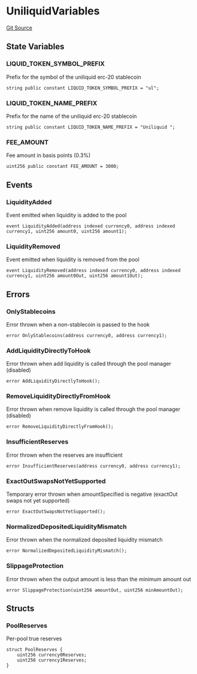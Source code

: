 # UniliquidVariables
[Git Source](https://github.com/pysel/uniliquid-hook/blob/e6880081808f7cb27684653b8c2e425139cf2240/src/UniliquidVariables.sol)


## State Variables
### LIQUID_TOKEN_SYMBOL_PREFIX
Prefix for the symbol of the uniliquid erc-20 stablecoin


```solidity
string public constant LIQUID_TOKEN_SYMBOL_PREFIX = "ul";
```


### LIQUID_TOKEN_NAME_PREFIX
Prefix for the name of the uniliquid erc-20 stablecoin


```solidity
string public constant LIQUID_TOKEN_NAME_PREFIX = "Uniliquid ";
```


### FEE_AMOUNT
Fee amount in basis points (0.3%)


```solidity
uint256 public constant FEE_AMOUNT = 3000;
```


## Events
### LiquidityAdded
Event emitted when liquidity is added to the pool


```solidity
event LiquidityAdded(address indexed currency0, address indexed currency1, uint256 amount0, uint256 amount1);
```

### LiquidityRemoved
Event emitted when liquidity is removed from the pool


```solidity
event LiquidityRemoved(address indexed currency0, address indexed currency1, uint256 amount0Out, uint256 amount1Out);
```

## Errors
### OnlyStablecoins
Error thrown when a non-stablecoin is passed to the hook


```solidity
error OnlyStablecoins(address currency0, address currency1);
```

### AddLiquidityDirectlyToHook
Error thrown when add liquidity is called through the pool manager (disabled)


```solidity
error AddLiquidityDirectlyToHook();
```

### RemoveLiquidityDirectlyFromHook
Error thrown when remove liquidity is called through the pool manager (disabled)


```solidity
error RemoveLiquidityDirectlyFromHook();
```

### InsufficientReserves
Error thrown when the reserves are insufficient


```solidity
error InsufficientReserves(address currency0, address currency1);
```

### ExactOutSwapsNotYetSupported
Temporary error thrown when amountSpecified is negative (exactOut swaps not yet supported)


```solidity
error ExactOutSwapsNotYetSupported();
```

### NormalizedDepositedLiquidityMismatch
Error thrown when the normalized deposited liquidity mismatch


```solidity
error NormalizedDepositedLiquidityMismatch();
```

### SlippageProtection
Error thrown when the output amount is less than the minimum amount out


```solidity
error SlippageProtection(uint256 amountOut, uint256 minAmountOut);
```

## Structs
### PoolReserves
Per-pool true reserves


```solidity
struct PoolReserves {
    uint256 currency0Reserves;
    uint256 currency1Reserves;
}
```

